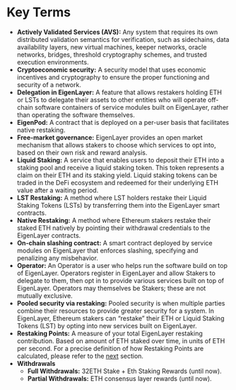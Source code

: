 # Key Terms

- **Actively Validated Services (AVS):** Any system that requires its own distributed validation semantics for verification, such as sidechains, data availability layers, new virtual machines, keeper networks, oracle networks, bridges, threshold cryptography schemes, and trusted execution environments.
- **Cryptoeconomic security:** A security model that uses economic incentives and cryptography to ensure the proper functioning and security of a network.
- **Delegation in EigenLayer:** A feature that allows restakers holding ETH or LSTs to delegate their assets to other entities who will operate off-chain software containers of service modules built on EigenLayer, rather than operating the software themselves.
- **EigenPod:** A contract that is deployed on a per-user basis that facilitates native restaking.
- **Free-market governance:** EigenLayer provides an open market mechanism that allows stakers to choose which services to opt into, based on their own risk and reward analysis.
- **Liquid Staking:** A service that enables users to deposit their ETH into a staking pool and receive a liquid staking token. This token represents a claim on their ETH and its staking yield. Liquid staking tokens can be traded in the DeFi ecosystem and redeemed for their underlying ETH value after a waiting period.
- **LST Restaking:** A method where LST holders restake their Liquid Staking Tokens (LSTs) by transferring them into the EigenLayer smart contracts.
- **Native Restaking:** A method where Ethereum stakers restake their staked ETH natively by pointing their withdrawal credentials to the EigenLayer contracts.
- **On-chain slashing contract:** A smart contract deployed by service modules on EigenLayer that enforces slashing, specifying and penalizing any misbehavior.
- **Operator:** An Operator is a user who helps run the software build on top of EigenLayer. Operators register in EigenLayer and allow Stakers to delegate to them, then opt in to provide various services built on top of EigenLayer. Operators may themselves be Stakers; these are not mutually exclusive.
- **Pooled security via restaking:** Pooled security is when multiple parties combine their resources to provide greater security for a system. In EigenLayer, Ethereum stakers can “restake” their ETH or Liquid Staking Tokens (LST) by opting into new services built on EigenLayer.
- **Restaking Points:** A measure of your total EigenLayer restaking contribution. Based on amount of ETH staked over time, in units of ETH per second. For a precise definition of how Restaking Points are calculated, please refer to the [next](../restaking-guides/0-restaking-user-guide/restaked-points.md) section.
- **Withdrawals**
  - **Full Withdrawals:** 32ETH Stake + Eth Staking Rewards (until now).
  - **Partial Withdrawals:** ETH consensus layer rewards (until now).
